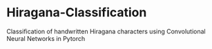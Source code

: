 # Hiragana-Classification
Classification of handwritten Hiragana characters using Convolutional Neural Networks in Pytorch
